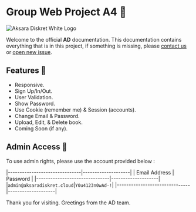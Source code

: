 # Group Web Project A4 🚧
![Aksara Diskret White Logo](https://raw.githubusercontent.com/sariaRiski02/AksaraDiskret/main/assets/icon/ad-logo.svg)

Welcome to the official **AD** documentation. This documentation contains everything that is in this project, if something is missing, please [contact us](https://github.com/sariaRiski02/AksaraDiskret/graphs/contributors) or [open new issue](https://github.com/sariaRiski02/AksaraDiskret/issues).

## Features 📃
 - Responsive.
 - Sign Up/In/Out.
 - User Validation.
 - Show Password.
 - Use Cookie (remember me) & Session (accounts).
 - Change Email & Password.
 - Upload, Edit, & Delete book.
 - Coming Soon (if any).

## Admin Access 🔐

To use admin rights, please use the account provided below :

|-------------------------------|--------------------|
|         Email Address         |      Password      |
|-------------------------------|--------------------|
|```admin@aksaradiskret.cloud```|```Y0u4123n0wAd-!```|
|-------------------------------|--------------------|

Thank you for visiting. Greetings from the AD team.
